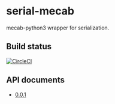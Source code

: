 # serial-mecab
mecab-python3 wrapper for serialization.
## Build status
[![CircleCI](https://circleci.com/gh/nryotaro/serial-mecab.svg?style=svg)](https://circleci.com/gh/nryotaro/serial-mecab)
## API documents
- [0.0.1](https://nryotaro.dev/serial-mecab/0.0.1/)
